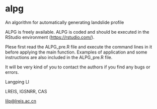 
# alpg
An algorithm for automatically generating landslide profile

ALPG is freely available. ALPG is coded and should be executed in the RStudio environment (https://rstudio.com/).

Plese first read the ALPG_pre.R file and execute the command lines in it before applying the main function.
Examples of application and some instructions are also included in the ALPG_pre.R file.

It will be very kind of you to contact the authors if you find any bugs or errors.



Langping LI

LREIS, IGSNRR, CAS

lilp@lreis.ac.cn

